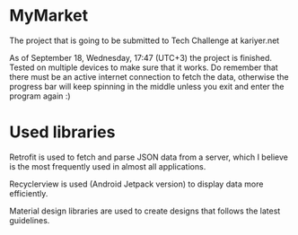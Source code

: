 # MyMarket
The project that is going to be submitted to Tech Challenge at kariyer.net

As of September 18, Wednesday, 17:47 (UTC+3) the project is finished. Tested on multiple devices to make sure that it works. Do remember that there must be an active internet connection to fetch the data, otherwise the progress bar will keep spinning in the middle unless you exit and enter the program again :)

# Used libraries

Retrofit is used to fetch and parse JSON data from a server, which I believe is the most frequently used in almost all applications.

Recyclerview is used (Android Jetpack version) to display data more efficiently.

Material design libraries are used to create designs that follows the latest guidelines.
